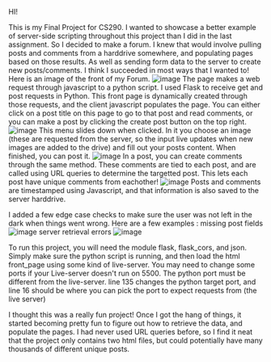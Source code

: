 HI!

This is my Final Project for CS290. I wanted to showcase a better example of server-side scripting throughout this project than I did in the last assignment. So I decided to make a forum. I knew that would involve pulling posts and comments from a harddrive somewhere, and populating pages based on those results. As well as sending form data to the server to create new posts/comments. I think I succeeded in most ways that I wanted to! Here is an image of the front of my Forum.
![image](https://github.com/otis425/OB-CS290/assets/71042122/a0f7eca0-d2d0-4c58-9651-822a66a8a1e8)
The page makes a web request through javascript to a python script. I used Flask to receive get and post requests in Python. This front page is dynamically created through those requests, and the client javascript populates the page. You can either click on a post title on this page to go to that post and read comments, or you can make a post by clicking the create post button on the top right.
![image](https://github.com/otis425/OB-CS290/assets/71042122/b920fa8d-587b-4182-849b-2813f91f1169)
This menu slides down when clicked. In it you choose an image (these are requested from the server, so the input live updates when new images are added to the drive) and fill out your posts content. When finished, you can post it.
![image](https://github.com/otis425/OB-CS290/assets/71042122/61301ce8-9041-463b-b75f-cc5cf92ea5a7)
In a post, you can create comments through the same method. These comments are tied to each post, and are called using URL queries to determine the targetted post. This lets each post have unique comments from eachother!
![image](https://github.com/otis425/OB-CS290/assets/71042122/ce80fe62-e820-49d0-9f5f-d9d6ac296adb)
Posts and comments are timestamped using Javascript, and that information is also saved to the server harddrive.

I added a few edge case checks to make sure the user was not left in the dark when things went wrong. Here are a few examples :
missing post fields
![image](https://github.com/otis425/OB-CS290/assets/71042122/8e970d00-4efd-4876-ba4f-40ac521bbe98)
server retrieval errors
![image](https://github.com/otis425/OB-CS290/assets/71042122/33713c11-62d5-4b25-abb0-9d8926107765)

To run this project, you will need the module flask, flask_cors, and json. Simply make sure the python script is running, and then load the html front_page using some kind of live-server. You may need to change some ports if your Live-server doesn't run on 5500. The python port must be different from the live-server. line 135 changes the python target port, and line 16 should be where you can pick the port to expect requests from (the live server)

I thought this was a really fun project! Once I got the hang of things, it started becoming pretty fun to figure out how to retrieve the data, and populate the pages. I had never used URL queries before, so I find it neat that the project only contains two html files, but could potentially have many thousands of different unique posts. 
